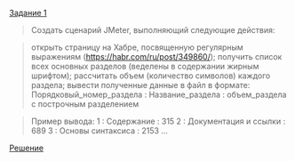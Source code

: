 [Задание 1](https://perflib.ru/jmeter-tasks)

>Создать сценарий JMeter, выполняющий следующие действия:

>открыть страницу на Хабре, посвященную регулярным выражениям (https://habr.com/ru/post/349860/);
>получить список всех основных разделов (веделены в содержании жирным шрифтом);
>рассчитать объем (количество символов) каждого раздела;
>вывести полученные данные в файл в формате: Порядковый_номер_раздела : Название_раздела : объем_раздела с построчным разделением

>Пример вывода:
>1 : Содержание : 315
>2 : Документация и ссылки : 689
>3 : Основы синтаксиса : 2153
>...

[Решение](https://github.com/DireElf/Jmeter-Java-DSL-Example/blob/main/src/test/java/RegexTest.java)
